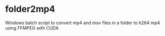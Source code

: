 # folder2mp4
Windows batch script to convert mp4 and mov files in a folder to h264 mp4 using FFMPEG with CUDA
